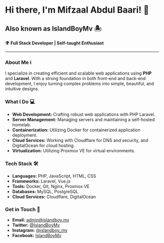 # Hi there, I'm Mifzaal Abdul Baari! 👋

## Also known as IslandBoyMv 🏝️

🌍 **Full Stack Developer | Self-taught Enthusiast**

---

### About Me ℹ️
I specialize in creating efficient and scalable web applications using **PHP** and **Laravel**. With a strong foundation in both front-end and back-end development, I enjoy turning complex problems into simple, beautiful, and intuitive designs.

### What I Do 💻
- **Web Development:** Crafting robust web applications with PHP Laravel.
- **Server Management:** Managing servers and maintaining a self-hosted homelab.
- **Containerization:** Utilizing Docker for containerized application deployment.
- **Cloud Services:** Working with Cloudflare for DNS and security, and DigitalOcean for cloud hosting.
- **Virtualization:** Utilizing Proxmox VE for virtual environments.

### Tech Stack 🛠️
- **Languages:** PHP, JavaScript, HTML, CSS
- **Frameworks:** Laravel, Vue.js
- **Tools:** Docker, Git, Nginx, Proxmox VE
- **Databases:** MySQL, PostgreSQL
- **Cloud Services:** Cloudflare, DigitalOcean

### Get in Touch 📲
- **Email:** [admin@islandboy.mv](mailto:admin@islandboy.mv)
- **Twitter:** [<i class="fab fa-twitter"></i> @IslandBoyMv](https://twitter.com/IslandBoyMv)
- **Instagram:** [<i class="fab fa-instagram"></i> @islandboy_mv](https://instagram.com/islandboy_mv)
- **Facebook:** [<i class="fab fa-facebook"></i> IslandBoyMv](https://facebook.com/islandboymv)
